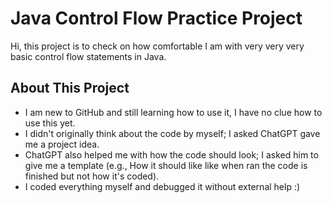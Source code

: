 # Java Control Flow Practice Project

Hi, this project is to check on how comfortable I am with very very very basic control flow statements in Java.

## About This Project
- I am new to GitHub and still learning how to use it, I have no clue how to use this yet.
- I didn't originally think about the code by myself; I asked ChatGPT gave me a project idea.
- ChatGPT also helped me with how the code should look; I asked him to give me a template (e.g., How it should like like when ran the code is finished but not how it's coded).
- I coded everything myself and debugged it without external help :)
